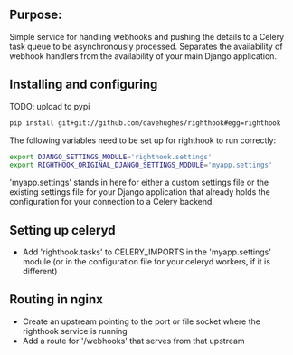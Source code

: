 Purpose:
--------
Simple service for handling webhooks and pushing the details to a Celery task
queue to be asynchronously processed.  Separates the availability of webhook
handlers from the availability of your main Django application.

Installing and configuring
--------------------------
TODO: upload to pypi
```sh
pip install git+git://github.com/davehughes/righthook#egg=righthook
```

The following variables need to be set up for righthook to run correctly:
```sh
export DJANGO_SETTINGS_MODULE='righthook.settings'
export RIGHTHOOK_ORIGINAL_DJANGO_SETTINGS_MODULE='myapp.settings'
```
'myapp.settings' stands in here for either a custom settings file or the existing
settings file for your Django application that already holds the configuration
for your connection to a Celery backend.

Setting up celeryd
------------------
+ Add 'righthook.tasks' to CELERY_IMPORTS in the 'myapp.settings' module (or
  in the configuration file for your celeryd workers, if it is different)


Routing in nginx
----------------
+ Create an upstream pointing to the port or file socket where the righthook
  service is running
+ Add a route for '/webhooks' that serves from that upstream

